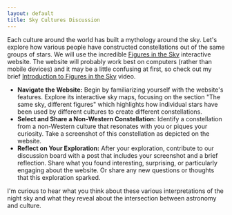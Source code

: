 ```yaml
---
layout: default
title: Sky Cultures Discussion
---
```


Each culture around the world has built a mythology around the sky. Let's explore how various people have constructed constellations out of the same groups of stars. We will use the incredible [Figures in the Sky](https://figuresinthesky.visualcinnamon.com/) interactive website. The website will probably work best on computers (rather than mobile devices) and it may be a little confusing at first, so check out my brief [Introduction to Figures in the Sky](https://youtu.be/Z9MaQU5uXOA) video.

- **Navigate the Website:** Begin by familiarizing yourself with the website's features. Explore its interactive sky maps, focusing on the section "The same sky, different figures" which highlights how individual stars have been used by different cultures to create different constellations.
- **Select and Share a Non-Western Constellation:** Identify a constellation from a non-Western culture that resonates with you or piques your curiosity. Take a screenshot of this constellation as depicted on the website.
- **Reflect on Your Exploration:** After your exploration, contribute to our discussion board with a post that includes your screenshot and a brief reflection. Share what you found interesting, surprising, or particularly engaging about the website. Or share any new questions or thoughts that this exploration sparked.

I'm curious to hear what you think about these various interpretations of the night sky and what they reveal about the intersection between astronomy and culture.
